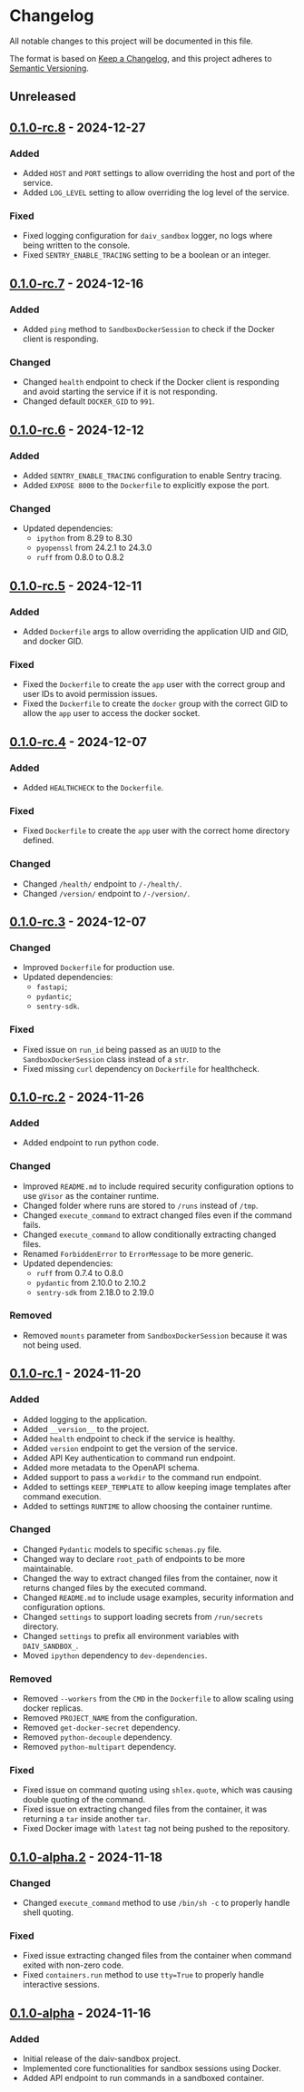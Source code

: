# Changelog

All notable changes to this project will be documented in this file.

The format is based on [Keep a Changelog](https://keepachangelog.com/en/1.0.0/),
and this project adheres to [Semantic Versioning](https://semver.org/spec/v2.0.0.html).

## Unreleased

## [0.1.0-rc.8] - 2024-12-27

### Added

- Added `HOST` and `PORT` settings to allow overriding the host and port of the service.
- Added `LOG_LEVEL` setting to allow overriding the log level of the service.

### Fixed

- Fixed logging configuration for `daiv_sandbox` logger, no logs where being written to the console.
- Fixed `SENTRY_ENABLE_TRACING` setting to be a boolean or an integer.

## [0.1.0-rc.7] - 2024-12-16

### Added

- Added `ping` method to `SandboxDockerSession` to check if the Docker client is responding.

### Changed

- Changed `health` endpoint to check if the Docker client is responding and avoid starting the service if it is not responding.
- Changed default `DOCKER_GID` to `991`.

## [0.1.0-rc.6] - 2024-12-12

### Added

- Added `SENTRY_ENABLE_TRACING` configuration to enable Sentry tracing.
- Added `EXPOSE 8000` to the `Dockerfile` to explicitly expose the port.

### Changed

- Updated dependencies:
  - `ipython` from 8.29 to 8.30
  - `pyopenssl` from 24.2.1 to 24.3.0
  - `ruff` from 0.8.0 to 0.8.2

## [0.1.0-rc.5] - 2024-12-11

### Added

- Added `Dockerfile` args to allow overriding the application UID and GID, and docker GID.

### Fixed

- Fixed the `Dockerfile` to create the `app` user with the correct group and user IDs to avoid permission issues.
- Fixed the `Dockerfile` to create the `docker` group with the correct GID to allow the `app` user to access the docker socket.

## [0.1.0-rc.4] - 2024-12-07

### Added

- Added `HEALTHCHECK` to the `Dockerfile`.

### Fixed

- Fixed `Dockerfile` to create the `app` user with the correct home directory defined.

### Changed

- Changed `/health/` endpoint to `/-/health/`.
- Changed `/version/` endpoint to `/-/version/`.

## [0.1.0-rc.3] - 2024-12-07

### Changed

- Improved `Dockerfile` for production use.
- Updated dependencies:
  - `fastapi`;
  - `pydantic`;
  - `sentry-sdk`.

### Fixed

- Fixed issue on `run_id` being passed as an `UUID` to the `SandboxDockerSession` class instead of a `str`.
- Fixed missing `curl` dependency on `Dockerfile` for healthcheck.

## [0.1.0-rc.2] - 2024-11-26

### Added

- Added endpoint to run python code.

### Changed

- Improved `README.md` to include required security configuration options to use `gVisor` as the container runtime.
- Changed folder where runs are stored to `/runs` instead of `/tmp`.
- Changed `execute_command` to extract changed files even if the command fails.
- Changed `execute_command` to allow conditionally extracting changed files.
- Renamed `ForbiddenError` to `ErrorMessage` to be more generic.
- Updated dependencies:
  - `ruff` from 0.7.4 to 0.8.0
  - `pydantic` from 2.10.0 to 2.10.2
  - `sentry-sdk` from 2.18.0 to 2.19.0

### Removed

- Removed `mounts` parameter from `SandboxDockerSession` because it was not being used.

## [0.1.0-rc.1] - 2024-11-20

### Added

- Added logging to the application.
- Added `__version__` to the project.
- Added `health` endpoint to check if the service is healthy.
- Added `version` endpoint to get the version of the service.
- Added API Key authentication to command run endpoint.
- Added more metadata to the OpenAPI schema.
- Added support to pass a `workdir` to the command run endpoint.
- Added to settings `KEEP_TEMPLATE` to allow keeping image templates after command execution.
- Added to settings `RUNTIME` to allow choosing the container runtime.

### Changed

- Changed `Pydantic` models to specific `schemas.py` file.
- Changed way to declare `root_path` of endpoints to be more maintainable.
- Changed the way to extract changed files from the container, now it returns changed files by the executed command.
- Changed `README.md` to include usage examples, security information and configuration options.
- Changed `settings` to support loading secrets from `/run/secrets` directory.
- Changed `settings` to prefix all environment variables with `DAIV_SANDBOX_`.
- Moved `ipython` dependency to `dev-dependencies`.

### Removed

- Removed `--workers` from the `CMD` in the `Dockerfile` to allow scaling using docker replicas.
- Removed `PROJECT_NAME` from the configuration.
- Removed `get-docker-secret` dependency.
- Removed `python-decouple` dependency.
- Removed `python-multipart` dependency.

### Fixed

- Fixed issue on command quoting using `shlex.quote`, which was causing double quoting of the command.
- Fixed issue on extracting changed files from the container, it was returning a `tar` inside another `tar`.
- Fixed Docker image with `latest` tag not being pushed to the repository.

## [0.1.0-alpha.2] - 2024-11-18

### Changed

- Changed `execute_command` method to use `/bin/sh -c` to properly handle shell quoting.

### Fixed

- Fixed issue extracting changed files from the container when command exited with non-zero code.
- Fixed `containers.run` method to use `tty=True` to properly handle interactive sessions.

## [0.1.0-alpha] - 2024-11-16

### Added

- Initial release of the daiv-sandbox project.
- Implemented core functionalities for sandbox sessions using Docker.
- Added API endpoint to run commands in a sandboxed container.

[Unreleased]: https://github.com/srtab/daiv-sandbox/compare/v0.1.0-rc.8...HEAD
[0.1.0-rc.8]: https://github.com/srtab/daiv-sandbox/compare/v0.1.0-rc.7...v0.1.0-rc.8
[0.1.0-rc.7]: https://github.com/srtab/daiv-sandbox/compare/v0.1.0-rc.6...v0.1.0-rc.7
[0.1.0-rc.6]: https://github.com/srtab/daiv-sandbox/compare/v0.1.0-rc.5...v0.1.0-rc.6
[0.1.0-rc.5]: https://github.com/srtab/daiv-sandbox/compare/v0.1.0-rc.4...v0.1.0-rc.5
[0.1.0-rc.4]: https://github.com/srtab/daiv-sandbox/compare/v0.1.0-rc.3...v0.1.0-rc.4
[0.1.0-rc.3]: https://github.com/srtab/daiv-sandbox/compare/v0.1.0-rc.2...v0.1.0-rc.3
[0.1.0-rc.2]: https://github.com/srtab/daiv-sandbox/compare/v0.1.0-rc.1...v0.1.0-rc.2
[0.1.0-rc.1]: https://github.com/srtab/daiv-sandbox/compare/v0.1.0-alpha.2...v0.1.0-rc.1
[0.1.0-alpha.2]: https://github.com/srtab/daiv-sandbox/compare/v0.1.0-alpha...v0.1.0-alpha.2
[0.1.0-alpha]: https://github.com/srtab/daiv-sandbox/releases/tag/v0.1.0-alpha
